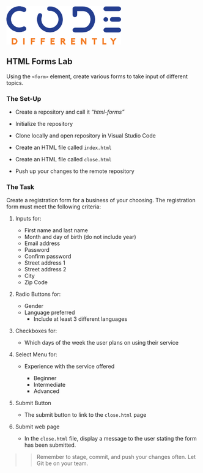 <img  src="../code-diff-logo.png" alt="Code Differently Logo" style="height:100px; width:300px; text-align:center;">


## HTML Forms Lab

Using the `<form>` element, create various forms to take input of different topics.


### The Set-Up

- Create a repository and call it  <em>“html-forms”</em> 

- Initialize the repository

- Clone locally and open repository in Visual Studio Code

- Create an HTML file called `index.html`

- Create an HTML file called `close.html`

- Push up your changes to the remote repository


### The Task

Create a registration form for a business of your choosing. The registration form must meet the following criteria:

1. Inputs for:

    - First name and last name
    - Month and day of birth (do not include year)
    - Email address
    - Password
    - Confirm password
    - Street address 1
    - Street address 2
    - City
    - Zip Code

2. Radio Buttons for:

    - Gender
    - Language preferred
        - Include at least 3 different languages

3. Checkboxes for:

    - Which days of the week the user plans on using their service
    
4. Select Menu for:

    - Experience with the service offered

        - Beginner
        - Intermediate
        - Advanced

5. Submit Button

    - The submit button to link to the `close.html` page

6. Submit web page

    - In the `close.html` file, display a message to the user stating the form has been submitted. 


>> Remember to stage, commit, and push your changes often. Let Git be on your team.
